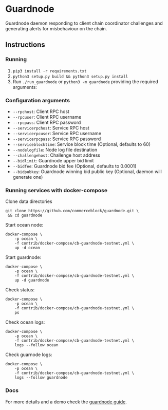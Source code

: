 # Guardnode

Guardnode daemon responding to client chain coordinator challenges and generating alerts for misbehaviour on the chain.


## Instructions

### Running

1. `pip3 install -r requirements.txt`
2. `python3 setup.py build && python3 setup.py install`
3. Run `./run_guardnode` or `python3 -m guardnode` providing the required arguments:


### Configuration arguments

- `--rpchost`: Client RPC host
- `--rpcuser`: Client RPC username
- `--rpcpass`: Client RPC password
- `--servicerpchost`: Service RPC host
- `--servicerpcuser`: Service RPC username
- `--servicerpcpass`: Service RPC password
- `--serviceblocktime`: Service block time (Optional, defaults to 60)
- `--nodelogfile`: Node log file destination
- `--challengehost`: Challenge host address
- `--bidlimit`: Guardnode upper bid limit
- `--bidfee`: Guardnode bid fee (Optional, defaults to 0.0001)
- `--bidpubkey`: Guardnode winning bid public key (Optional, daemon will generate one)


### Running services with docker-compose

Clone data directories

```console
git clone https://github.com/commerceblock/guardnode.git \
 && cd guardnode
```

Start ocean node:

```console
docker-compose \
    -p ocean \
    -f contrib/docker-compose/cb-guardnode-testnet.yml \
    up -d ocean
```

Start guardnode:

```console
docker-compose \
    -p ocean \
    -f contrib/docker-compose/cb-guardnode-testnet.yml \
    up -d guardnode
```

Check status:

```console
docker-compose \
    -p ocean \
    -f contrib/docker-compose/cb-guardnode-testnet.yml \
    ps
```

Check ocean logs:

```console
docker-compose \
    -p ocean \
    -f contrib/docker-compose/cb-guardnode-testnet.yml \
    logs --follow ocean
```

Check guarnode logs:

```console
docker-compose \
    -p ocean \
    -f contrib/docker-compose/cb-guardnode-testnet.yml \
    logs --follow guardnode
```

### Docs

For more details and a demo check the [guardnode guide](https://commerceblock.readthedocs.io/en/latest/guardnode-guide/index.html).
